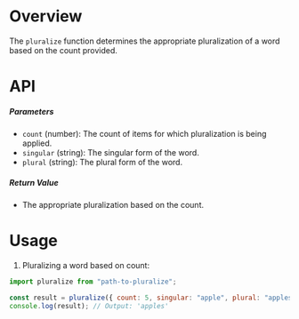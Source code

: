 # Overview

The `pluralize` function determines the appropriate pluralization of a word based on the count provided.

# API

##### Parameters

- `count` (number): The count of items for which pluralization is being applied.
- `singular` (string): The singular form of the word.
- `plural` (string): The plural form of the word.

##### Return Value

- The appropriate pluralization based on the count.

# Usage

1. Pluralizing a word based on count:

```javascript
import pluralize from "path-to-pluralize";

const result = pluralize({ count: 5, singular: "apple", plural: "apples" });
console.log(result); // Output: 'apples'
```
